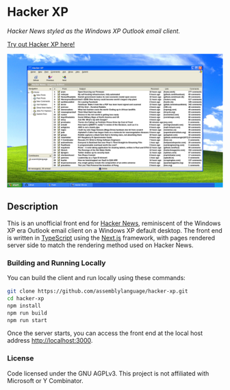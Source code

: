 # Hacker XP

_Hacker News styled as the Windows XP Outlook email client._

[Try out Hacker XP here!](https://hackerxp.com)

[![Hacker XP](docs/example.png)](https://hackerxp.com)

## Description

This is an unofficial front end for [Hacker News](https://news.ycombinator.com/news), reminiscent of the Windows XP era Outlook email client on a Windows XP default desktop. The front end is written in [TypeScript](https://www.typescriptlang.org/) using the [Next.js](https://nextjs.org/) framework, with pages rendered server side to match the rendering method used on Hacker News.

### Building and Running Locally

You can build the client and run locally using these commands:

```sh
git clone https://github.com/assemblylanguage/hacker-xp.git
cd hacker-xp
npm install
npm run build
npm run start
```

Once the server starts, you can access the front end at the local host address [http://localhost:3000](http://localhost:3000).

### License

Code licensed under the GNU AGPLv3. This project is not affiliated with Microsoft or Y Combinator.
